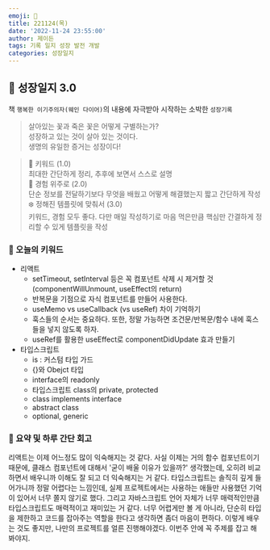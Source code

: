 ```yaml
---
emoji: 🌱
title: 221124(목)
date: '2022-11-24 23:55:00'
author: 제이든
tags: 기록 일지 성장 발전 개발
categories: 성장일지
---
```


## 🎄 성장일지 3.0

책 `행복한 이기주의자(웨인 다이어)`의 내용에 자극받아 시작하는 소박한 `성장기록`

> 살아있는 꽃과 죽은 꽃은 어떻게 구별하는가?<br/>
> 성장하고 있는 것이 살아 있는 것이다.<br/>
> 생명의 유일한 증거는 성장이다!

> 🌳 키워드 (1.0)<br/>
> 최대한 간단하게 정리, 추후에 보면서 스스로 설명<br/>
> 🍉 경험 위주로 (2.0)<br/>
> 단순 정보를 전달하기보다 무엇을 배웠고 어떻게 해결했는지 짧고 간단하게 작성<br/>
> ❄️ 정해진 템플릿에 맞춰서 (3.0)<br/>
> 키워드, 경험 모두 좋다. 다만 매일 작성하기로 마음 먹은만큼 핵심만 간결하게 정리할 수 있게 템플릿을 작성

### 🔑 오늘의 키워드

- 리액트
  - setTimeout, setInterval 등은 꼭 컴포넌트 삭제 시 제거할 것(componentWillUnmount, useEffect의 return)
  - 반복문을 기점으로 자식 컴포넌트를 만들어 사용한다.
  - useMemo vs useCallback (vs useRef) 차이 기억하기
  - 훅스들의 순서는 중요하다. 또한, 정말 가능하면 조건문/반복문/함수 내에 훅스들을 넣지 않도록 하자.
  - useRef를 활용한 useEffect로 componentDidUpdate 효과 만들기
- 타입스크립트
  - is : 커스텀 타입 가드
  - {}와 Obejct 타입
  - interface의 readonly
  - 타입스크립트 class의 private, protected
  - class implements interface
  - abstract class
  - optional, generic

### 📝 요약 및 하루 간단 회고

리액트는 이제 어느정도 많이 익숙해지는 것 같다. 사실 이제는 거의 함수 컴포넌트이기 때문에, 클래스 컴포넌트에 대해서 '굳이 배울 이유가 있을까?' 생각했는데, 오히려 비교하면서 배우니까 이해도 잘 되고 더 익숙해지는 거 같다. 타입스크립트는 솔직히 깊게 들어가니까 정말 어렵다는 느낌인데, 실제 프로젝트에서는 사용하는 애들만 사용했던 기억이 있어서 너무 쫄지 않기로 했다. 그리고 자바스크립트 언어 자체가 너무 매력적인만큼 타입스크립트도 매력적이고 재미있는 거 같다. 너무 어렵게만 볼 게 아니라, 단순히 타입을 제한하고 코드를 잡아주는 역할을 한다고 생각하면 좀더 마음이 편하다. 이렇게 배우는 것도 좋지만, 나만의 프로젝트를 얼른 진행해야겠다. 이번주 안에 꼭 주제를 잡고 해봐야지.

```toc

```
